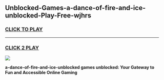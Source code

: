 
## Unblocked-Games-a-dance-of-fire-and-ice-unblocked-Play-Free-wjhrs
<h3>
<a href="https://premium76.site?title=a-dance-of-fire-and-ice-unblocked&ref=21A">CLICK TO PLAY</a></h3>
<hr>

<h3>
<a href="https://premium76.site?title=a-dance-of-fire-and-ice-unblocked&ref=21A">CLICK 2 PLAY</a>
  
</h3>

<a href="https://premium76.site?title=a-dance-of-fire-and-ice-unblocked&ref=21A"><img src="https://clearcache.store/games.png"></a>


**a-dance-of-fire-and-ice-unblocked games unblocked: Your Gateway to Fun and Accessible Online Gaming**
